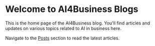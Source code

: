 # Welcome to AI4Business Blogs

This is the home page of the AI4Business blog. You'll find articles and updates on various topics related to AI in business here.

Navigate to the [Posts](posts/README.md) section to read the latest articles.
